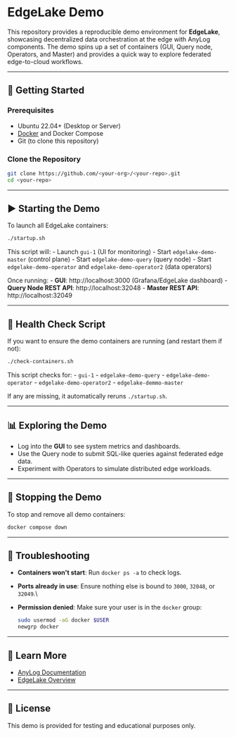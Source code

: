 # EdgeLake Demo

This repository provides a reproducible demo environment for
**EdgeLake**, showcasing decentralized data orchestration at the edge
with AnyLog components. The demo spins up a set of containers (GUI,
Query node, Operators, and Master) and provides a quick way to explore
federated edge-to-cloud workflows.

------------------------------------------------------------------------

## 🚀 Getting Started

### Prerequisites

-   Ubuntu 22.04+ (Desktop or Server)
-   [Docker](https://docs.docker.com/engine/install/) and Docker Compose
-   Git (to clone this repository)

### Clone the Repository

``` bash
git clone https://github.com/<your-org>/<your-repo>.git
cd <your-repo>
```

------------------------------------------------------------------------

## ▶️ Starting the Demo

To launch all EdgeLake containers:

``` bash
./startup.sh
```

This script will: - Launch `gui-1` (UI for monitoring) - Start
`edgelake-demo-master` (control plane) - Start `edgelake-demo-query`
(query node) - Start `edgelake-demo-operator` and
`edgelake-demo-operator2` (data operators)

Once running: - **GUI**: http://localhost:3000 (Grafana/EdgeLake
dashboard) - **Query Node REST API**: http://localhost:32048 - **Master
REST API**: http://localhost:32049

------------------------------------------------------------------------

## 🔄 Health Check Script

If you want to ensure the demo containers are running (and restart them
if not):

``` bash
./check-containers.sh
```

This script checks for: - `gui-1` - `edgelake-demo-query` -
`edgelake-demo-operator` - `edgelake-demo-operator2` -
`edgelake-demmo-master`

If any are missing, it automatically reruns `./startup.sh`.

------------------------------------------------------------------------

## 📊 Exploring the Demo

-   Log into the **GUI** to see system metrics and dashboards.
-   Use the Query node to submit SQL-like queries against federated edge
    data.
-   Experiment with Operators to simulate distributed edge workloads.

------------------------------------------------------------------------

## 🛑 Stopping the Demo

To stop and remove all demo containers:

``` bash
docker compose down
```

------------------------------------------------------------------------

## 🧰 Troubleshooting

-   **Containers won't start**: Run `docker ps -a` to check logs.

-   **Ports already in use**: Ensure nothing else is bound to `3000`,
    `32048`, or `32049`.\

-   **Permission denied**: Make sure your user is in the `docker` group:

    ``` bash
    sudo usermod -aG docker $USER
    newgrp docker
    ```

------------------------------------------------------------------------

## 📖 Learn More

-   [AnyLog Documentation](https://anylog.co)
-   [EdgeLake Overview](https://anylog.co/edgelake)

------------------------------------------------------------------------

## 📝 License

This demo is provided for testing and educational purposes only.
